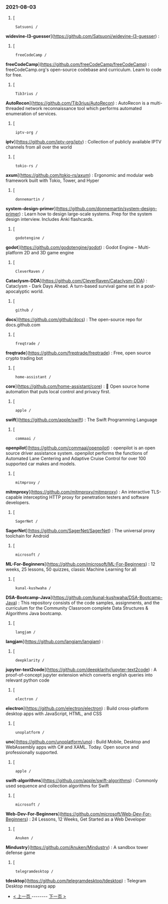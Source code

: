 ### 2021-08-03 
1. [
    

        Satsuoni /
**widevine-l3-guesser**](https://github.com/Satsuoni/widevine-l3-guesser) : 
1. [
    

        freeCodeCamp /
**freeCodeCamp**](https://github.com/freeCodeCamp/freeCodeCamp) : freeCodeCamp.org's open-source codebase and curriculum. Learn to code for free.
1. [
    

        Tib3rius /
**AutoRecon**](https://github.com/Tib3rius/AutoRecon) : AutoRecon is a multi-threaded network reconnaissance tool which performs automated enumeration of services.
1. [
    

        iptv-org /
**iptv**](https://github.com/iptv-org/iptv) : Collection of publicly available IPTV channels from all over the world
1. [
    

        tokio-rs /
**axum**](https://github.com/tokio-rs/axum) : Ergonomic and modular web framework built with Tokio, Tower, and Hyper
1. [
    

        donnemartin /
**system-design-primer**](https://github.com/donnemartin/system-design-primer) : Learn how to design large-scale systems. Prep for the system design interview. Includes Anki flashcards.
1. [
    

        godotengine /
**godot**](https://github.com/godotengine/godot) : Godot Engine – Multi-platform 2D and 3D game engine
1. [
    

        CleverRaven /
**Cataclysm-DDA**](https://github.com/CleverRaven/Cataclysm-DDA) : Cataclysm - Dark Days Ahead. A turn-based survival game set in a post-apocalyptic world.
1. [
    

        github /
**docs**](https://github.com/github/docs) : The open-source repo for docs.github.com
1. [
    

        freqtrade /
**freqtrade**](https://github.com/freqtrade/freqtrade) : Free, open source crypto trading bot
1. [
    

        home-assistant /
**core**](https://github.com/home-assistant/core) : 🏡 Open source home automation that puts local control and privacy first.
1. [
    

        apple /
**swift**](https://github.com/apple/swift) : The Swift Programming Language
1. [
    

        commaai /
**openpilot**](https://github.com/commaai/openpilot) : openpilot is an open source driver assistance system. openpilot performs the functions of Automated Lane Centering and Adaptive Cruise Control for over 100 supported car makes and models.
1. [
    

        mitmproxy /
**mitmproxy**](https://github.com/mitmproxy/mitmproxy) : An interactive TLS-capable intercepting HTTP proxy for penetration testers and software developers.
1. [
    

        SagerNet /
**SagerNet**](https://github.com/SagerNet/SagerNet) : The universal proxy toolchain for Android
1. [
    

        microsoft /
**ML-For-Beginners**](https://github.com/microsoft/ML-For-Beginners) : 12 weeks, 25 lessons, 50 quizzes, classic Machine Learning for all
1. [
    

        kunal-kushwaha /
**DSA-Bootcamp-Java**](https://github.com/kunal-kushwaha/DSA-Bootcamp-Java) : This repository consists of the code samples, assignments, and the curriculum for the Community Classroom complete Data Structures & Algorithms Java bootcamp.
1. [
    

        langjam /
**langjam**](https://github.com/langjam/langjam) : 
1. [
    

        deepklarity /
**jupyter-text2code**](https://github.com/deepklarity/jupyter-text2code) : A proof-of-concept jupyter extension which converts english queries into relevant python code
1. [
    

        electron /
**electron**](https://github.com/electron/electron) : Build cross-platform desktop apps with JavaScript, HTML, and CSS
1. [
    

        unoplatform /
**uno**](https://github.com/unoplatform/uno) : Build Mobile, Desktop and WebAssembly apps with C# and XAML. Today. Open source and professionally supported.
1. [
    

        apple /
**swift-algorithms**](https://github.com/apple/swift-algorithms) : Commonly used sequence and collection algorithms for Swift
1. [
    

        microsoft /
**Web-Dev-For-Beginners**](https://github.com/microsoft/Web-Dev-For-Beginners) : 24 Lessons, 12 Weeks, Get Started as a Web Developer
1. [
    

        Anuken /
**Mindustry**](https://github.com/Anuken/Mindustry) : A sandbox tower defense game
1. [
    

        telegramdesktop /
**tdesktop**](https://github.com/telegramdesktop/tdesktop) : Telegram Desktop messaging app 

- [ < 上一页 ](https://github.com/able8/github-trending-daily-record/blob/master/2021-08-02.md) -------- [ 下一页 > ](https://github.com/able8/github-trending-daily-record/blob/master/2021-08-04.md)